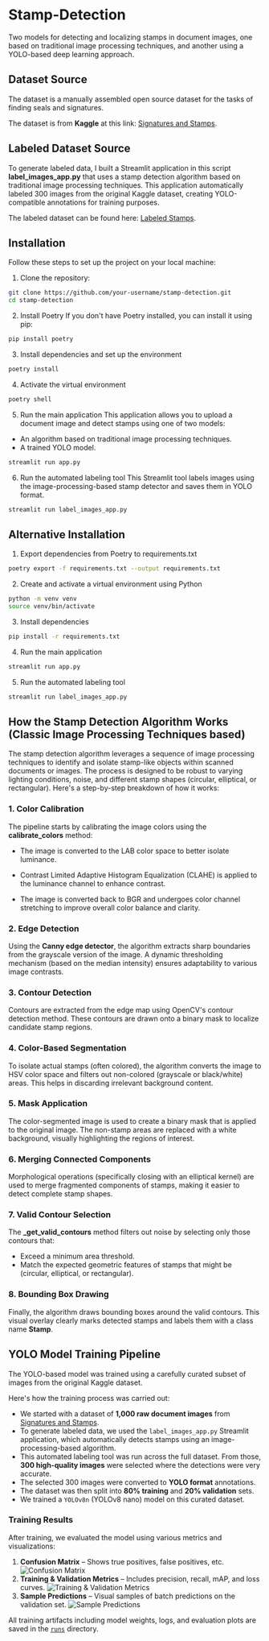 # Stamp-Detection
Two models for detecting and localizing stamps in document images, one based on traditional image processing techniques, and another using a YOLO-based deep learning approach.

## Dataset Source

The dataset is a manually assembled open source dataset for the tasks of finding seals and signatures.

The dataset is from **Kaggle** at this link: [Signatures and Stamps](https://www.kaggle.com/datasets/igorkarayman/signatures-and-stamps/data).

## Labeled Dataset Source

To generate labeled data, I built a Streamlit application in this script **label_images_app.py** that uses a stamp detection algorithm based on traditional image processing techniques. This application automatically labeled 300 images from the original Kaggle dataset, creating YOLO-compatible annotations for training purposes.

The labeled dataset can be found here: [Labeled Stamps](https://kaggle.com/datasets/b4929ea694c75fca467320bd956de9e6474d1c208d5a48cdb8449f4a6c48f715).


## Installation

Follow these steps to set up the project on your local machine:

1. Clone the repository:

```bash
git clone https://github.com/your-username/stamp-detection.git
cd stamp-detection
```

2. Install Poetry
If you don't have Poetry installed, you can install it using pip:

```bash
pip install poetry
```

3. Install dependencies and set up the environment

```bash
poetry install
```

4. Activate the virtual environment

```bash
poetry shell
```

5. Run the main application
This application allows you to upload a document image and detect stamps using one of two models:

- An algorithm based on traditional image processing techniques.
- A trained YOLO model.


```bash
streamlit run app.py
```

6. Run the automated labeling tool
This Streamlit tool labels images using the image-processing-based stamp detector and saves them in YOLO format.

```bash
streamlit run label_images_app.py
```

## Alternative Installation

1. Export dependencies from Poetry to requirements.txt

```bash
poetry export -f requirements.txt --output requirements.txt
```

2. Create and activate a virtual environment using Python

```bash
python -m venv venv
source venv/bin/activate
```

3. Install dependencies

```bash
pip install -r requirements.txt
```

4. Run the main application

```bash
streamlit run app.py
```

5. Run the automated labeling tool

```bash
streamlit run label_images_app.py
```

## How the Stamp Detection Algorithm Works (Classic Image Processing Techniques based)

The stamp detection algorithm leverages a sequence of image processing techniques to identify and isolate stamp-like objects within scanned documents or images. The process is designed to be robust to varying lighting conditions, noise, and different stamp shapes (circular, elliptical, or rectangular). Here's a step-by-step breakdown of how it works:

### 1. **Color Calibration**
The pipeline starts by calibrating the image colors using the **calibrate_colors** method:

- The image is converted to the LAB color space to better isolate luminance.

- Contrast Limited Adaptive Histogram Equalization (CLAHE) is applied to the luminance channel to enhance contrast.

- The image is converted back to BGR and undergoes color channel stretching to improve overall color balance and clarity.

### 2. **Edge Detection**

Using the **Canny edge detector**, the algorithm extracts sharp boundaries from the grayscale version of the image. A dynamic thresholding mechanism (based on the median intensity) ensures adaptability to various image contrasts.

### 3. **Contour Detection**

Contours are extracted from the edge map using OpenCV's contour detection method. These contours are drawn onto a binary mask to localize candidate stamp regions.

### 4. **Color-Based Segmentation**

To isolate actual stamps (often colored), the algorithm converts the image to HSV color space and filters out non-colored (grayscale or black/white) areas. This helps in discarding irrelevant background content.

### 5. **Mask Application**

The color-segmented image is used to create a binary mask that is applied to the original image. The non-stamp areas are replaced with a white background, visually highlighting the regions of interest.

### 6. **Merging Connected Components**

Morphological operations (specifically closing with an elliptical kernel) are used to merge fragmented components of stamps, making it easier to detect complete stamp shapes.

### 7. **Valid Contour Selection**

The **_get_valid_contours** method filters out noise by selecting only those contours that:

- Exceed a minimum area threshold.
- Match the expected geometric features of stamps that might be (circular, elliptical, or rectangular).

### 8. **Bounding Box Drawing**

Finally, the algorithm draws bounding boxes around the valid contours. This visual overlay clearly marks detected stamps and labels them with a class name **Stamp**.

## YOLO Model Training Pipeline

The YOLO-based model was trained using a carefully curated subset of images from the original Kaggle dataset.

Here's how the training process was carried out:

- We started with a dataset of **1,000 raw document images** from [Signatures and Stamps](https://www.kaggle.com/datasets/igorkarayman/signatures-and-stamps/data).
- To generate labeled data, we used the `label_images_app.py` Streamlit application, which automatically detects stamps using an image-processing-based algorithm.
- This automated labeling tool was run across the full dataset. From those, **300 high-quality images** were selected where the detections were very accurate.
- The selected 300 images were converted to **YOLO format** annotations.
- The dataset was then split into **80% training** and **20% validation** sets.
- We trained a `YOLOv8n` (YOLOv8 nano) model on this curated dataset.

### Training Results

After training, we evaluated the model using various metrics and visualizations:

1. **Confusion Matrix** – Shows true positives, false positives, etc.
![Confusion Matrix](./runs/detect/stamp_yolov8n/confusion_matrix.png)
2. **Training & Validation Metrics** – Includes precision, recall, mAP, and loss curves.
![Training & Validation Metrics](./runs/detect/stamp_yolov8n/results.png)
3. **Sample Predictions** – Visual samples of batch predictions on the validation set.
![Sample Predictions](./runs/detect/stamp_yolov8n/val_batch0_pred.jpg)

All training artifacts including model weights, logs, and evaluation plots are saved in the [`runs`](./runs) directory.
